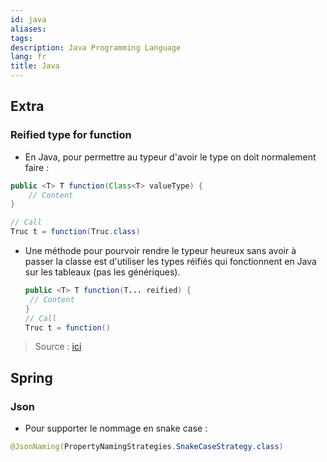 ```yaml
---
id: java
aliases: 
tags: 
description: Java Programming Language
lang: fr
title: Java
---
```


## Extra

### Reified type for function
- En Java, pour permettre au typeur d'avoir le type on doit normalement faire : 
```java
public <T> T function(Class<T> valueType) {
	// Content
}

// Call
Truc t = function(Truc.class) 

```
- Une méthode pour pourvoir rendre le typeur heureux sans avoir à passer la classe est d'utiliser les types réifiés qui fonctionnent en Java sur les tableaux (pas les génériques).
	```java
	public <T> T function(T... reified) {
	 // Content
	}
	// Call
	Truc t = function()
	```

> Source : [ici](https://maciejwalkowiak.com/blog/java-reified-generics/)


## Spring

### Json

- Pour supporter le nommage en snake case : 

```java
@JsonNaming(PropertyNamingStrategies.SnakeCaseStrategy.class)
```
